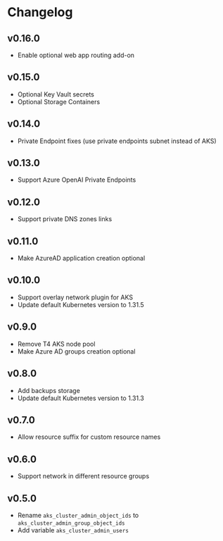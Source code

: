 # Changelog

## v0.16.0

- Enable optional web app routing add-on

## v0.15.0

- Optional Key Vault secrets
- Optional Storage Containers

## v0.14.0

- Private Endpoint fixes (use private endpoints subnet instead of AKS)

## v0.13.0

- Support Azure OpenAI Private Endpoints

## v0.12.0

- Support private DNS zones links

## v0.11.0

- Make AzureAD application creation optional

## v0.10.0

- Support overlay network plugin for AKS
- Update default Kubernetes version to 1.31.5

## v0.9.0

- Remove T4 AKS node pool
- Make Azure AD groups creation optional

## v0.8.0

- Add backups storage
- Update default Kubernetes version to 1.31.3

## v0.7.0

- Allow resource suffix for custom resource names

## v0.6.0

- Support network in different resource groups

## v0.5.0

- Rename `aks_cluster_admin_object_ids` to `aks_cluster_admin_group_object_ids`
- Add variable `aks_cluster_admin_users`
